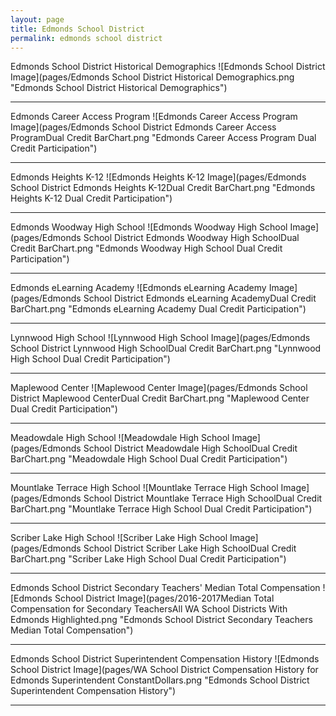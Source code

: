 ```yaml
---
layout: page
title: Edmonds School District
permalink: edmonds school district
---
```



Edmonds School District Historical Demographics
![Edmonds School District Image](pages/Edmonds School District Historical Demographics.png "Edmonds School District Historical Demographics")

___

Edmonds Career Access Program
![Edmonds Career Access Program Image](pages/Edmonds School District Edmonds Career Access ProgramDual Credit BarChart.png "Edmonds Career Access Program Dual Credit Participation")

___

Edmonds Heights K-12
![Edmonds Heights K-12 Image](pages/Edmonds School District Edmonds Heights K-12Dual Credit BarChart.png "Edmonds Heights K-12 Dual Credit Participation")

___

Edmonds Woodway High School
![Edmonds Woodway High School Image](pages/Edmonds School District Edmonds Woodway High SchoolDual Credit BarChart.png "Edmonds Woodway High School Dual Credit Participation")

___

Edmonds eLearning Academy
![Edmonds eLearning Academy Image](pages/Edmonds School District Edmonds eLearning AcademyDual Credit BarChart.png "Edmonds eLearning Academy Dual Credit Participation")

___

Lynnwood High School
![Lynnwood High School Image](pages/Edmonds School District Lynnwood High SchoolDual Credit BarChart.png "Lynnwood High School Dual Credit Participation")

___

Maplewood Center
![Maplewood Center Image](pages/Edmonds School District Maplewood CenterDual Credit BarChart.png "Maplewood Center Dual Credit Participation")

___

Meadowdale High School
![Meadowdale High School Image](pages/Edmonds School District Meadowdale High SchoolDual Credit BarChart.png "Meadowdale High School Dual Credit Participation")

___

Mountlake Terrace High School
![Mountlake Terrace High School Image](pages/Edmonds School District Mountlake Terrace High SchoolDual Credit BarChart.png "Mountlake Terrace High School Dual Credit Participation")

___

Scriber Lake High School
![Scriber Lake High School Image](pages/Edmonds School District Scriber Lake High SchoolDual Credit BarChart.png "Scriber Lake High School Dual Credit Participation")

___

Edmonds School District Secondary Teachers' Median Total Compensation
![Edmonds School District Image](pages/2016-2017Median Total Compensation for Secondary TeachersAll WA School Districts With Edmonds Highlighted.png "Edmonds School District Secondary Teachers Median Total Compensation")

___

Edmonds School District Superintendent Compensation History
![Edmonds School District Image](pages/WA School District Compensation History for Edmonds Superintendent ConstantDollars.png "Edmonds School District Superintendent Compensation History")

___

